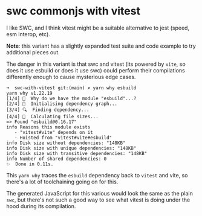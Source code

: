 # swc commonjs with vitest

I like SWC, and I think vitest might be a suitable alternative to jest (speed, esm interop, etc).

**Note**: this variant has a slightly expanded test suite and code example to try additional pieces out.

The danger in this variant is that swc and vitest (its powered by `vite`, so does it use esbuild or does it use swc) could perform their compilations differently enough to cause mysterious edge cases.

```
➜  swc-with-vitest git:(main) ✗ yarn why esbuild
yarn why v1.22.19
[1/4] 🤔  Why do we have the module "esbuild"...?
[2/4] 🚚  Initialising dependency graph...
[3/4] 🔍  Finding dependency...
[4/4] 🚡  Calculating file sizes...
=> Found "esbuild@0.16.17"
info Reasons this module exists
   - "vitest#vite" depends on it
   - Hoisted from "vitest#vite#esbuild"
info Disk size without dependencies: "148KB"
info Disk size with unique dependencies: "148KB"
info Disk size with transitive dependencies: "148KB"
info Number of shared dependencies: 0
✨  Done in 0.11s.
```

This `yarn why` traces the `esbuild` dependency back to `vitest` and vite, so there's a lot of toolchaining going on for this.

The generated JavaScript for this various would look the same as the plain `swc`, but there's not such a good way to see what vitest is doing under the hood during its compilation.
